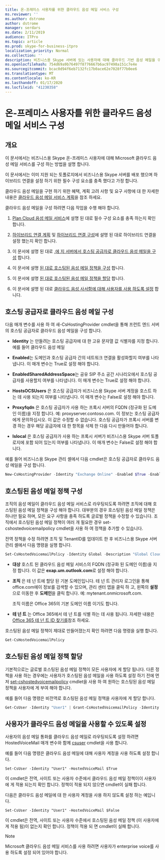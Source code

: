 ```yaml
---
title: 온-프레미스 사용자를 위한 클라우드 음성 메일 서비스 구성
ms.reviewer: ''
ms.author: dstrome
author: dstrome
manager: serdars
ms.date: 2/11/2019
audience: ITPro
ms.topic: article
ms.prod: skype-for-business-itpro
localization_priority: Normal
ms.collection: ''
description: 비즈니스용 Skype 서버에 있는 사용자에 대해 클라우드 기반 음성 메일을 구현 하기 위한 지침입니다.
ms.openlocfilehash: 754d69a9b76497f8776667b6ac97498a151c7e4e
ms.sourcegitcommit: bcac0d94f6eb7132fc17b0ace62e7028f77b0ee6
ms.translationtype: MT
ms.contentlocale: ko-KR
ms.lasthandoff: 01/17/2020
ms.locfileid: "41230358"
---
```

# <a name="configure-cloud-voicemail-service-for-on-premises-users"></a>온-프레미스 사용자를 위한 클라우드 음성 메일 서비스 구성

## <a name="overview"></a>개요 
이 문서에서는 비즈니스용 Skype 온-프레미스 사용자에 대해 Microsoft 클라우드 음성 메일 서비스를 구성 하는 방법을 설명 합니다.  

이 문서에서는 이미 지원 되는 토폴로지에서 비즈니스용 Skype 서버를 배포 했으며 하이브리드 연결을 설정 하기 위한 필수 구성 요소를 충족 했다고 가정 합니다.

클라우드 음성 메일을 구현 하기 위한 혜택, 계획 고려 사항 및 요구 사항에 대 한 자세한 내용은 [클라우드 음성 메일 서비스 계획](plan-cloud-voicemail.md)을 참조 하세요.




클라우드 음성 메일을 구성 하려면 다음 작업을 수행 해야 합니다.

1.  [Plan Cloud 음성 메일 서비스](plan-cloud-voicemail.md)에 설명 된 대로 필수 구성 요소를 충족 하는지 확인 합니다.

2.  [하이브리드 연결 계획](plan-hybrid-connectivity.md) 및 [하이브리드 연결 구성](configure-hybrid-connectivity.md)에 설명 된 대로 하이브리드 연결을 설정 했는지 확인 합니다. 

3.  이 문서에 설명 된 대로 [,에 지 서버에서 호스팅 공급자로 클라우드 음성 메일을 구성](#configure-cloud-voicemail-as-the-hosting-provider) 합니다.

4.  이 문서에 설명 [된 대로 호스팅된 음성 메일 정책을 구성](#configure-a-hosted-voicemail-policy) 합니다.

5.  이 문서에 설명 [된 대로 호스팅된 음성 메일 정책을 할당](#assign-a-hosted-voicemail-policy) 합니다.

6.  이 문서에 설명 된 대로 [클라우드 음성 사서함에 대해 사용자를 사용 하도록 설정](#enable-a-user-for-cloud-voicemail) 합니다.


## <a name="configure-cloud-voicemail-as-the-hosting-provider"></a>호스팅 공급자로 클라우드 음성 메일 구성 

다음 매개 변수를 사용 하 여 새-CsHostingProvider cmdlet을 통해 프런트 엔드 서버의 호스팅 공급자로 클라우드 음성 메일을 구성 합니다.

- **Identity** 는 만들려는 호스팅 공급자에 대 한 고유 문자열 값 식별자를 지정 합니다. 예를 들어 클라우드 음성 메일 

- **Enabled**는 도메인과 호스팅 공급자 간의 네트워크 연결을 활성화할지 여부를 나타냅니다. 이 매개 변수는 True로 설정 해야 합니다.

- **EnabledSharedAddressSpace**는 공유 SIP 주소 공간 시나리오에서 호스팅 공급자를 사용할지 여부를 나타냅니다. 이 매개 변수는 True로 설정 해야 합니다.

- **HostsOCSUsers** 은 호스팅 공급자가 비즈니스용 Skype 서버 계정을 호스트 하는 데 사용 되는지 여부를 나타냅니다. 이 매개 변수는 False로 설정 해야 합니다.

- **Proxyfqdn** 은 호스팅 공급자가 사용 하는 프록시 서버의 FQDN (정규화 된 도메인 이름)을 지정 합니다. 예: proxyserver.contoso.com. 이 정보는 호스팅 공급자에게 문의하십시오. 이 값은 수정할 수 없습니다. 호스팅 공급자가 프록시 서버를 변경 하는 경우 해당 공급자에 대 한 항목을 삭제 한 다음 다시 만들어야 합니다.

- **Islocal** 은 호스팅 공급자가 사용 하는 프록시 서버가 비즈니스용 Skype 서버 토폴로지에 포함 되어 있는지 여부를 나타냅니다. 이 매개 변수는 False로 설정 해야 합니다.

예를 들어 비즈니스용 Skype 관리 셸에서 다음 cmdlet은 호스팅 공급자로 클라우드 음성 메일을 구성 합니다.


```PowerShell
New-CsHostingProvider -Identity "Exchange Online" -Enabled $True -EnabledSharedAddressSpace $True -HostsOCSUsers $False -ProxyFqdn "exap.um.outlook.com" -IsLocal $False -VerificationLevel UseSourceVerification
```

## <a name="configure-a-hosted-voicemail-policy"></a>호스팅된 음성 메일 정책 구성

조직의 음성 메일이 클라우드 음성 메일 서비스로 라우팅되도록 하려면 조직에 대해 호스팅된 음성 메일 정책을 구성 해야 합니다. 대부분의 경우 호스팅된 음성 메일 정책은 하나만 필요 하며, 모든 요구 사항을 충족 하도록 글로벌 정책을 수정할 수 있습니다. 조직에서 호스팅된 음성 메일 정책이 여러 개 필요한 경우 set-cshostedvoicemailpolicy cmdlet을 사용 하 여 정책을 추가할 수 있습니다.

전역 정책을 수정 하려면 조직 및 TenantID를 업데이트 한 후 비즈니스용 Skype 서버 관리 셸에서 다음 명령을 실행 합니다.

```PowerShell
Set-CsHostedVoicemailPolicy -Identity Global -Description "Global Cloud Voicemail Policy" -Destination exap.um.outlook.com -Organization YourDefaultDomain.onmicrosoft.com -Tenant “11111111-1111-1111-1111-111111111111”
```

- **대상** 호스트 된 클라우드 음성 메일 서비스의 FQDN (정규화 된 도메인 이름)을 지정 합니다. 이 값은 **exap.um.outlook.com**로 설정 해야 합니다.

- **조직** 은 테 넌 트에 할당 된 기본 도메인입니다. 테 넌 트 관리자 로그인을 통해 office.com에이 정보를 검색할 수 있으며, 관리 센터 앱을 클릭 하 고, 왼쪽의 **설정** 으로 이동한 후 **도메인**을 클릭 합니다. 예: mytenant.onmicrosoft.com.

    조직 이름은 Office 365의 기본 도메인 이름 이기도 합니다.

- **테 넌 트** 는 Office 365에서 테 넌 트를 식별 하는 데 사용 됩니다. 자세한 내용은 [Office 365 테 넌 트 ID 찾기를](https://support.office.com/en-us/article/find-your-office-365-tenant-id-6891b561-a52d-4ade-9f39-b492285e2c9b)참조 하세요.

호스팅된 음성 메일 정책이 제대로 만들어졌는지 확인 하려면 다음 명령을 실행 합니다.

```PowerShell
Get-CsHostedVoicemailPolicy
```

## <a name="assign-a-hosted-voicemail-policy"></a>호스팅된 음성 메일 정책 할당

기본적으로는 글로벌 호스팅된 음성 메일 정책이 모든 사용자에 게 할당 됩니다. 다른 정책을 사용 하는 경우에는 사용자가 호스팅된 음성 메일을 사용 하도록 설정 하기 전에 먼저 [set-cshostedvoicemailpolicy](https://docs.microsoft.com/powershell/module/skype/grant-cshostedvoicemailpolicy?view=skype-ps) cmdlet을 사용 하 여 원하는 호스팅된 음성 메일 정책을 사용자에 게 부여 해야 합니다.

예를 들어 다음 명령은 비전역로 호스팅된 음성 메일 정책을 사용자에 게 할당 합니다.


```PowerShell
Get-CsUser -Identity "User1" | Grant-CsHostedVoicemailPolicy -Identity "Tag:CloudVoiceMailUsers" 
```

## <a name="enable-a-user-for-cloud-voicemail"></a>사용자가 클라우드 음성 메일을 사용할 수 있도록 설정

사용자의 음성 메일 통화를 클라우드 음성 메일로 라우팅되도록 설정 하려면 HostedVoiceMail 매개 변수와 함께 [csuser](https://docs.microsoft.com/powershell/module/skype/set-csuser?view=skype-ps) cmdlet을 사용 합니다. 

예를 들어 다음 명령은 클라우드 음성 메일에 대해 사용자 계정을 사용 하도록 설정 합니다. 

```Set-CsUser -Identity "User1" -HostedVoiceMail $True```

이 cmdlet은 전역, 사이트 또는 사용자 수준에서 클라우드 음성 메일 정책이이 사용자에 게 적용 되는지 확인 합니다. 정책이 적용 되지 않으면 cmdlet이 실패 합니다.  

다음은 클라우드 음성 메일에 대 한 사용자 계정을 사용 하지 않도록 설정 하는 예입니다.

```Set-CsUser -Identity "User1" -HostedVoiceMail $False```

이 cmdlet은 전역, 사이트 또는 사용자 수준에서 호스팅된 음성 메일 정책 (이 사용자에 게 적용 됨)이 없는지 확인 합니다. 정책이 적용 되 면 cmdlet이 실패 합니다.

> [!NOTE]
>  Microsoft 클라우드 음성 메일 서비스를 사용 하려면 사용자가 enterprise voice를 사용 하도록 설정 되어 있어야 합니다.
